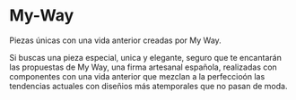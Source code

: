 # My-Way
Piezas únicas con una vida anterior creadas por My Way.

Si buscas una pieza especial, unica y elegante, seguro que te encantarán las propuestas de My Way, una firma artesanal española, realizadas con componentes  con una vida anterior que mezclan a la perfeccioón las tendencias actuales con diseñios más atemporales que no pasan de moda.
